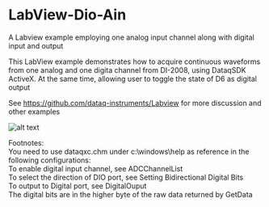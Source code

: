 # LabView-Dio-Ain
A Labview example employing one analog input channel along with digital input and output

This LabView example demonstrates how to acquire continuous waveforms from one analog and one digita channel from DI-2008, using DataqSDK ActiveX. At the same time, allowing user to toggle the state of D6 as digital output

See https://github.com/dataq-instruments/Labview for more discussion and other examples

![alt text](https://www.dataq.com/resources/repository/labviewdio.gif "ScreenCapture")

Footnotes: <br/>
You need to use dataqxc.chm under c:\windows\help as reference in the following configurations:<br/>
To enable digital input channel, see ADCChannelList <br/>
To select the direction of DIO port, see Setting Bidirectional Digital Bits<br/>
To output to Digital port, see DigitalOuput <br/>
The digital bits are in the higher byte of the raw data returned by GetData
